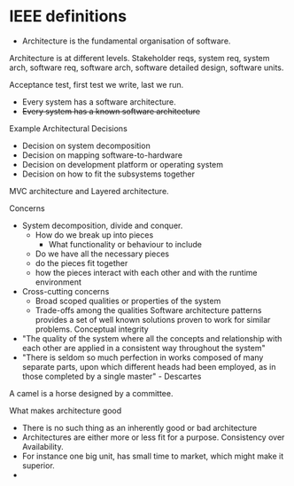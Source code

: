 # IEEE definitions
- Architecture is the fundamental organisation of software.

Architecture is at different levels.
Stakeholder reqs, system req, system arch, software req, software arch, software detailed design, software units.


Acceptance test, first test we write, last we run.

- Every system has a software architecture.
- ~~Every system has a known software architecture~~

Example Architectural Decisions
- Decision on system decomposition
- Decision on mapping software-to-hardware
- Decision on development platform or operating system
- Decision on how to fit the subsystems together

MVC architecture and Layered architecture.

Concerns
- System decomposition, divide and conquer.
	- How do we break up into pieces
		- What functionality or behaviour to include
	- Do we have all the necessary pieces
	- do the pieces fit together
	- how the pieces interact with each other and with the runtime environment
- Cross-cutting concerns
	- Broad scoped qualities or properties of the system
	- Trade-offs among the qualities
Software architecture patterns provides a set of well known solutions proven to work for similar problems.
Conceptual integrity
- "The quality of the system where all the concepts and relationship with each other are applied in a consistent way throughout the system"
- "There is seldom so much perfection in works composed of many separate parts, upon which different heads had been employed, as in those completed by a single master" - Descartes

A camel is a horse designed by a committee.

What makes architecture good
+ There is no such thing as an inherently good or bad architecture
+ Architectures are either more or less fit for a purpose.
Consistency over Availability.
+ For instance one big unit, has small time to market, which might make it superior.
+ 
